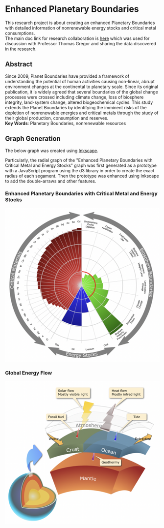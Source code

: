 # Enhanced Planetary Boundaries

This research project is about creating an enhanced Planetary Boundaries with detailed information of nonrenewable energy stocks and critical metal consumptions.<br> 
The main doc link for research collaboration is [here](https://docs.google.com/spreadsheets/d/1BQxb_64Y3AaJucbi4gKFQSzHyF9mcKbcQFAaD9j6oKM/edit?usp=sharing) which was used for discussion with Professor Thomas Gregor and sharing the data discovered in the research.

## Abstract
Since 2009, Planet Boundaries have provided a framework of understanding the potential of human activities causing non-linear, abrupt environment changes at the continental to planetary scale. Since its original publication, it is widely agreed that several boundaries of the global change processes were crossed including climate change, loss of biosphere integrity, land-system change, altered biogeochemical cycles. This study extends the Planet Boundaries by identifying the imminent risks of the depletion of nonrenewable energies and critical metals through the study of their global production, consumption and reserves.<br> 
**Key Words**: Planetary Boundaries, nonrenewable resources


## Graph Generation
The below graph was created using [Inkscape](https://inkscape.org/). 

Particularly, the radial graph of the "Enhanced Planetary Boundaries with Critical Metal and Energy Stocks" graph was first generated as a prototype with a JavaScript program using the d3 library in order to create the exact radius of each segament. Then the prototype was enhanced using Inkscape to add the double-arraws and other features.


### Enhanced Planetary Boundaries with Critical Metal and Energy Stocks
![Enhanced Planet Boundaries](pngs/PlanetaryBoundaryEnhancedDiagram.png)

### Global Energy Flow
![Global Enger Flow](pngs/GlobalEnergyFlow.png)
